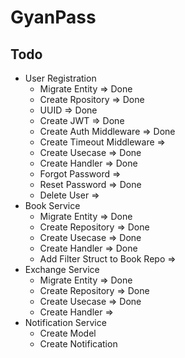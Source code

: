 # GyanPass

## Todo
* User Registration
    * Migrate Entity => Done
    * Create Rpository => Done
    * UUID => Done
    * Create JWT => Done
    * Create Auth Middleware => Done
    * Create Timeout Middleware => 
    * Create Usecase => Done
    * Create Handler => Done
    * Forgot Password =>
    * Reset Password => Done
    * Delete User =>
* Book Service
    * Migrate Entity => Done
    * Create Repository => Done
    * Create Usecase => Done
    * Create Handler => Done
    * Add Filter Struct to Book Repo => 
* Exchange Service
    * Migrate Entity => Done
    * Create Repository => Done
    * Create Usecase => Done
    * Create Handler => 
* Notification Service
    * Create Model
    * Create Notification